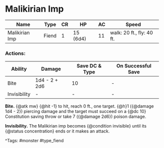 # Malikirian Imp

| Name | Type | CR | HP | AC | Speed |
|------|------|----|----|----|-------|
| Malikirian Imp | Fiend | 1 | 15 (6d4) | 11 | walk: 20 ft., fly: 40 ft. |

### Actions:

| Ability | Damage | Save DC & Type | On Successful Save |
|---------|--------|----------------|--------------------|
| Bite | 1d4 - 2 + 2d6 | 10 | - |
| Invisibility | - | - | - |


**Bite.** {@atk mw} {@hit -1} to hit, reach 0 ft., one target. {@h}1 ({@damage 1d4 - 2}) piercing damage and the target must succeed on a {@dc 10} Constitution saving throw or take 7 ({@damage 2d6}) poison damage.

**Invisibility.** The Malikirian imp becomes {@condition invisible} until its {@status concentration} ends or it makes an attack.

^Tags: #monster #type_fiend